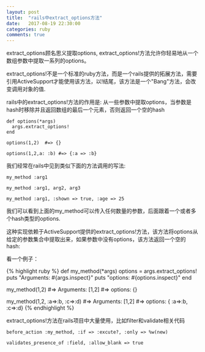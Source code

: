 ```yaml
---
layout: post
title:  "rails中extract_options方法"
date:   2017-08-19 22:30:00
categories: ruby
comments: true
---
```


<p>extract_options顾名思义提取options, extract_options!方法允许你轻易地从一个数组参数中提取一系列的options。</p>

<p>
extract_options!不是一个标准的ruby方法，而是一个rails提供的拓展方法，需要引用ActiveSupport才能使用该方法，以!结尾，该方法是一个"Bang"方法，会改变调用对象的值.
</p>



<p>rails中的extract_options!方法的作用是:  从一些参数中提取options，当参数是hash时移除并且返回数组的最后一个元素，否则返回一个空的hash</p>

```
def options(*args)
  args.extract_options!
end

options(1,2)  #=> {}

options(1,2,a: :b) #=> {:a => :b}
```


<p>我们经常在rails中见到类似下面的方法调用的写法:</p>

```
my_method :arg1

my_method :arg1, arg2, arg3

my_method :arg1, :shown => true, :age => 25
```

<p>
  我们可以看到上面的my_method可以传入任何数量的参数，后面跟着一个或者多个hash类型的options.
</p>


<p>
这种实现依赖于ActiveSupport提供的extract_options!方法，该方法将options从给定的参数集合中提取出来，如果参数中没有options，该方法返回一个空的hash:
</p>

<p>
看一个例子：
</p>

{% highlight ruby %}
def my_method(*args)
  options = args.extract_options!
  puts "Arguments: #{args.inspect}"
  puts "options: #{options.inspect}"
end

my_method(1,2)
  #=> Arguments: [1,2]
  #=> options: {}

my_method(1,2, :a=>:b, :c=>:d)
  #=> Arguments: [1,2]
  #=> options: { :a=>:b, :c=>:d}
{% endhighlight %}

<p>
  extract_options!方法在rails项目中大量使用，比如filter和validate相关代码
</p>

```
before_action :my_method, :if => :excute?, :only => %w(new)

validates_presence_of :field, :allow_blank => true
```


